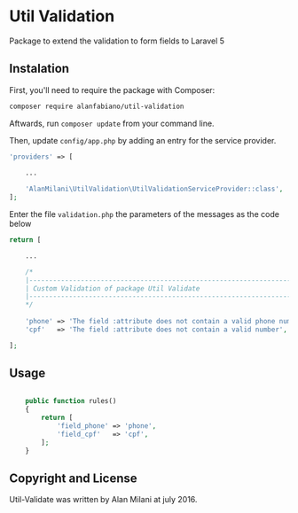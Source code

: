 # Util Validation

Package to extend the validation to form fields to Laravel 5



## Instalation

First, you'll need to require the package with Composer:

```sh
composer require alanfabiano/util-validation
```

Aftwards, run `composer update` from your command line.

Then, update `config/app.php` by adding an entry for the service provider.

```php
'providers' => [
	
	...

	'AlanMilani\UtilValidation\UtilValidationServiceProvider::class',
];
```

Enter the file `validation.php` the parameters of the messages as the code below

```php
return [

	...

	/*
    |--------------------------------------------------------------------------
    | Custom Validation of package Util Validate
    |--------------------------------------------------------------------------
    */
	
	'phone' => 'The field :attribute does not contain a valid phone number',
	'cpf'   => 'The field :attribute does not contain a valid number',

];
```




## Usage

```php

	public function rules()
	{
    	return [
    		'field_phone' => 'phone',
    		'field_cpf'   => 'cpf', 
    	];
    }
```

## Copyright and License

Util-Validate was written by Alan Milani at july 2016.
